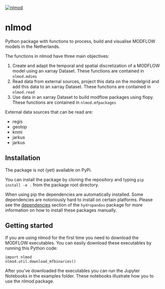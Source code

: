 
[![nlmod](https://github.com/ArtesiaWater/nlmod/actions/workflows/ci.yml/badge.svg?branch=main)](https://github.com/ArtesiaWater/nlmod/actions/workflows/ci.yml)

# nlmod

Python package with functions to process, build and visualise MODFLOW models in the Netherlands. 

The functions in nlmod have three main objectives:
1. Create and adapt the temporal and spatial discretization of a MODFLOW model using an xarray Dataset. These functions are contained in `nlmod.mdims`
2. Read data from external sources, project this data on the modelgrid and add this data to an xarray Dataset. These functions are contained in `nlmod.read`
3. Use data in an xarray Dataset to build modflow packages using flopy.  These functions are contained in `nlmod.mfpackages`

External data sources that can be read are:
- regis
- geotop
- knmi
- jarkus
- jarkus

## Installation

The package is not (yet) available on PyPi. 

You can install the package by cloning the repository and
typing `pip install -e .` from the package root directory.

When using pip the dependencies are automatically installed. Some dependencies are notoriously hard to install on certain platforms. Please see the [dependencies](https://github.com/ArtesiaWater/hydropandas#dependencies) section of the `hydropandas` package for more information on how to install these packages manually. 


## Getting started
If you are using nlmod for the first time you need to download the MODFLOW executables. You can easily download these executables by running this Python code:

	import nlmod
	nlmod.util.download_mfbinaries()

After you've downloaded the executables you can run the Jupyter Notebooks in the examples folder. These notebooks illustrate how you to use the nlmod package. 